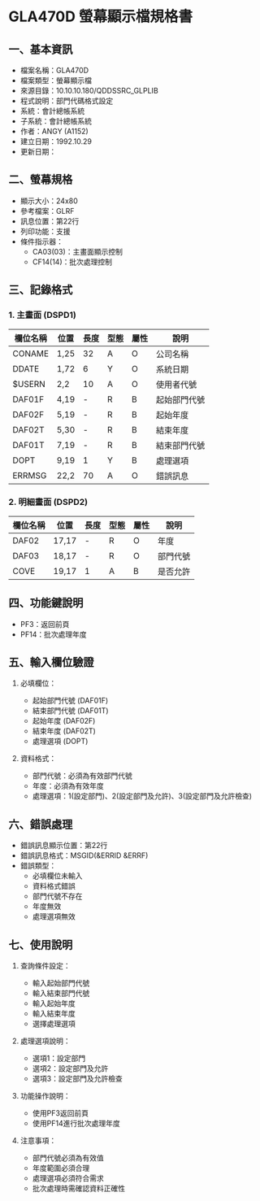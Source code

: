 # GLA470D 螢幕顯示檔規格書

## 一、基本資訊
- 檔案名稱：GLA470D
- 檔案類型：螢幕顯示檔
- 來源目錄：10.10.10.180/QDDSSRC_GLPLIB
- 程式說明：部門代碼格式設定
- 系統：會計總帳系統
- 子系統：會計總帳系統
- 作者：ANGY (A1152)
- 建立日期：1992.10.29
- 更新日期：

## 二、螢幕規格
- 顯示大小：24x80
- 參考檔案：GLRF
- 訊息位置：第22行
- 列印功能：支援
- 條件指示器：
  - CA03(03)：主畫面顯示控制
  - CF14(14)：批次處理控制

## 三、記錄格式

### 1. 主畫面 (DSPD1)
| 欄位名稱 | 位置 | 長度 | 型態 | 屬性 | 說明 |
|---------|------|------|------|------|------|
| CONAME | 1,25 | 32 | A | O | 公司名稱 |
| DDATE | 1,72 | 6 | Y | O | 系統日期 |
| $USERN | 2,2 | 10 | A | O | 使用者代號 |
| DAF01F | 4,19 | - | R | B | 起始部門代號 |
| DAF02F | 5,19 | - | R | B | 起始年度 |
| DAF02T | 5,30 | - | R | B | 結束年度 |
| DAF01T | 7,19 | - | R | B | 結束部門代號 |
| DOPT | 9,19 | 1 | Y | B | 處理選項 |
| ERRMSG | 22,2 | 70 | A | O | 錯誤訊息 |

### 2. 明細畫面 (DSPD2)
| 欄位名稱 | 位置 | 長度 | 型態 | 屬性 | 說明 |
|---------|------|------|------|------|------|
| DAF02 | 17,17 | - | R | O | 年度 |
| DAF03 | 18,17 | - | R | O | 部門代號 |
| COVE | 19,17 | 1 | A | B | 是否允許 |

## 四、功能鍵說明
- PF3：返回前頁
- PF14：批次處理年度

## 五、輸入欄位驗證
1. 必填欄位：
   - 起始部門代號 (DAF01F)
   - 結束部門代號 (DAF01T)
   - 起始年度 (DAF02F)
   - 結束年度 (DAF02T)
   - 處理選項 (DOPT)

2. 資料格式：
   - 部門代號：必須為有效部門代號
   - 年度：必須為有效年度
   - 處理選項：1(設定部門)、2(設定部門及允許)、3(設定部門及允許檢查)

## 六、錯誤處理
- 錯誤訊息顯示位置：第22行
- 錯誤訊息格式：MSGID(&ERRID &ERRF)
- 錯誤類型：
  - 必填欄位未輸入
  - 資料格式錯誤
  - 部門代號不存在
  - 年度無效
  - 處理選項無效

## 七、使用說明
1. 查詢條件設定：
   - 輸入起始部門代號
   - 輸入結束部門代號
   - 輸入起始年度
   - 輸入結束年度
   - 選擇處理選項

2. 處理選項說明：
   - 選項1：設定部門
   - 選項2：設定部門及允許
   - 選項3：設定部門及允許檢查

3. 功能操作說明：
   - 使用PF3返回前頁
   - 使用PF14進行批次處理年度

4. 注意事項：
   - 部門代號必須為有效值
   - 年度範圍必須合理
   - 處理選項必須符合需求
   - 批次處理時需確認資料正確性 